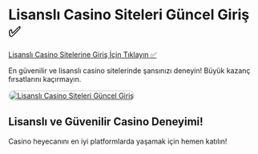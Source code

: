 <h1>Lisanslı Casino Siteleri Güncel Giriş ✅</h1>

<a href="http://www.redly.vip/3A5tsFl">Lisanslı Casino Sitelerine Giriş İçin Tıklayın ✅</a> 

<p>En güvenilir ve lisanslı casino sitelerinde şansınızı deneyin! Büyük kazanç fırsatlarını kaçırmayın.</p>

<a href="http://www.redly.vip/3A5tsFl" title="Lisanslı Casino Siteleri Güncel Adres">
  <img src="https://i.ibb.co/MkY55wf/photo-2025-01-15-16-52-46.jpg" alt="Lisanslı Casino Siteleri Güncel Giriş" style="max-width: 100%; border: 2px solid #ddd; border-radius: 10px;">
</a>

<h2>Lisanslı ve Güvenilir Casino Deneyimi!</h2>

<p>Casino heyecanını en iyi platformlarda yaşamak için hemen katılın!</p>
